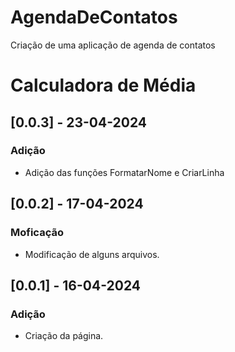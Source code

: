 

# AgendaDeContatos
 Criação de uma aplicação de agenda de contatos

# Calculadora de Média

## [0.0.3] - 23-04-2024

### Adição

- Adição das funções FormatarNome e CriarLinha


## [0.0.2] - 17-04-2024

### Moficação

- Modificação de alguns arquivos.  

 ## [0.0.1] - 16-04-2024

### Adição

- Criação da página.


